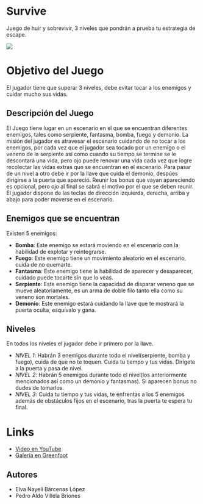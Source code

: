 # Survive

Juego de huir y sobrevivir, 3 niveles que pondrán a prueba tu estrategia de escape.


![](https://lh3.googleusercontent.com/-OQORhxmDO-Q/WzWY7x1WqOI/AAAAAAAAAiA/Mn0au_fkZYEwRaroYJJIBKxB2RYe9nWeQCL0BGAs/w530-d-h298-n-rw/PortadaJuego.jpg)

# Objetivo del Juego

El jugador tiene que superar 3 niveles, debe evitar tocar a los enemigos y cuidar mucho sus vidas.

## Descripción del Juego

El Juego tiene lugar en un escenario en el que se encuentran diferentes enemigos, tales como serpiente, fantasma, bomba, fuego y demonio.
La misión del jugador es atravesar el escenario cuidando de no tocar a los enemigos, por cada vez que el jugador sea tocado por un enemigo o el veneno de la serpiente así como cuando su tiempo se termine se le descontará una vida, pero ojo puede renovar una vida cada vez que logre recolectar las vidas extras que se encuentran en el escenario. Para pasar de un nivel a otro debe ir por la llave que cuida el demonio, despúes dirigirse a la puerta que apareció. Reunir los bonus que vayan apareciendo es opcional, pero ojo al final se sabrá el motivo por el que se deben reunir. El jugador dispone de las teclas de dirección izquierda, derecha, arriba y abajo para poder moverse en el escenario.

## Enemigos que se encuentran

Existen 5 enemigos:

* **Bomba**: Este enemigo se estará moviendo en el escenario con la habilidad de explotar y reintegrarse.
* **Fuego**: Este enemigo tiene un movimiento aleatorio en el escenario, cuida de no quemarte.
* **Fantasma**: Este enemigo tiene la habilidad de aparecer y desaparecer, cuidado puede tocarte sin que lo veas.
* **Serpiente**: Este enemigo tiene la capacidad de disparar veneno que se mueve aleatoriamente, es un arma de doble filo tanto ella como                  su veneno son mortales.
* **Demonio**: Este enemigo estará cuidando la llave que te mostrará la puerta oculta, esquívalo y gana.

## Niveles
En todos los niveles el jugador debe ir primero por la llave.
* _NIVEL 1_: Habrán 3 enemigos durante todo el nivel(serpiente, bomba y fuego), cuida de que no te toquen. Cuida tu tiempo y tus vidas. Dirígete a la puerta y pasa de nivel.
* _NIVEL 2_: Habrán 5 enemigos durante todo el nivel(los anteriormente mencionados así como un demonio y fantasmas). Si aparecen bonus no dudes de tomarlos.
* _NIVEL 3_: Cuida tu tiempo y tus vidas, te enfrentas a los 5 enemigos además de obstáculos fijos en el escenario, tras la puerta te espera tu final.

# Links
* [Video en YouTube]()
* [Galería en Greenfoot]()

## Autores
* Elva Nayeli Bárcenas López
* Pedro Aldo Villela Briones

